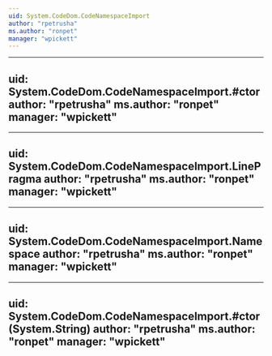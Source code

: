 ```yaml
---
uid: System.CodeDom.CodeNamespaceImport
author: "rpetrusha"
ms.author: "ronpet"
manager: "wpickett"
---
```


---
uid: System.CodeDom.CodeNamespaceImport.#ctor
author: "rpetrusha"
ms.author: "ronpet"
manager: "wpickett"
---

---
uid: System.CodeDom.CodeNamespaceImport.LinePragma
author: "rpetrusha"
ms.author: "ronpet"
manager: "wpickett"
---

---
uid: System.CodeDom.CodeNamespaceImport.Namespace
author: "rpetrusha"
ms.author: "ronpet"
manager: "wpickett"
---

---
uid: System.CodeDom.CodeNamespaceImport.#ctor(System.String)
author: "rpetrusha"
ms.author: "ronpet"
manager: "wpickett"
---

